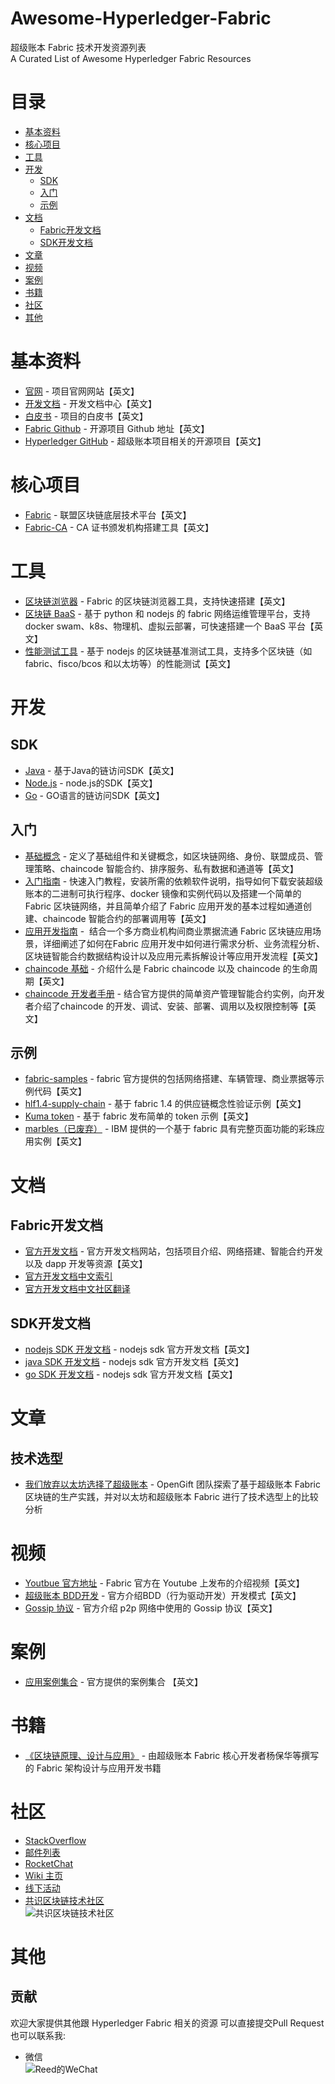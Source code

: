 # Awesome-Hyperledger-Fabric
超级账本 Fabric 技术开发资源列表  
A Curated List of Awesome Hyperledger Fabric Resources

# 目录
- [基本资料](#基本资料)
- [核心项目](#核心项目)
- [工具](#工具)
- [开发](#开发)
    - [SDK](#SDK)
    - [入门](#入门)
    - [示例](#示例)
- [文档](#文档)
    - [Fabric开发文档](#Fabric开发文档)
    - [SDK开发文档](#SDK开发文档)
- [文章](#文章)
- [视频](#视频)
- [案例](#案例)
- [书籍](#书籍)
- [社区](#社区)
- [其他](#其他)


# 基本资料
* [官网](https://www.hyperledger.org/projects/fabric) - 项目官网网站【英文】
* [开发文档](https://hyperledger-fabric.readthedocs.io) - 开发文档中心【英文】
* [白皮书](https://www.hyperledger.org/resources/publications#white-papers) - 项目的白皮书【英文】
* [Fabric Github](https://github.com/hyperledger/fabric) - 开源项目 Github 地址【英文】
* [Hyperledger GitHub](https://github.com/hyperledger) - 超级账本项目相关的开源项目【英文】

# 核心项目
* [Fabric](https://github.com/hyperledger/fabric) - 联盟区块链底层技术平台【英文】
* [Fabric-CA](https://github.com/hyperledger/fabric-ca) - CA 证书颁发机构搭建工具【英文】

# 工具
* [区块链浏览器](https://github.com/hyperledger/blockchain-explorer) - Fabric 的区块链浏览器工具，支持快速搭建【英文】
* [区块链 BaaS](https://github.com/hyperledger/cello) - 基于 python 和 nodejs 的 fabric 网络运维管理平台，支持  docker swam、k8s、物理机、虚拟云部署，可快速搭建一个 BaaS 平台【英文】
* [性能测试工具](https://github.com/hyperledger/caliper) - 基于 nodejs 的区块链基准测试工具，支持多个区块链（如 fabric、fisco/bcos 和以太坊等）的性能测试【英文】

# 开发
## SDK
* [Java](https://github.com/hyperledger/fabric-sdk-java) - 基于Java的链访问SDK【英文】
* [Node.js](https://github.com/hyperledger/fabric-sdk-node) - node.js的SDK【英文】
* [Go](https://github.com/hyperledger/fabric-sdk-go) - GO语言的链访问SDK【英文】

## 入门
* [基础概念](https://hyperledger-fabric.readthedocs.io/en/latest/key_concepts.html) - 定义了基础组件和关键概念，如区块链网络、身份、联盟成员、管理策略、chaincode 智能合约、排序服务、私有数据和通道等【英文】
* [入门指南](https://hyperledger-fabric.readthedocs.io/en/latest/getting_started.html#) - 快速入门教程，安装所需的依赖软件说明，指导如何下载安装超级账本的二进制可执行程序、docker 镜像和实例代码以及搭建一个简单的 Fabric 区块链网络，并且简单介绍了 Fabric 应用开发的基本过程如通道创建、chaincode 智能合约的部署调用等【英文】
* [应用开发指南](https://hyperledger-fabric.readthedocs.io/en/latest/developapps/developing_applications.html) -  结合一个多方商业机构间商业票据流通 Fabric 区块链应用场景，详细阐述了如何在Fabric 应用开发中如何进行需求分析、业务流程分析、区块链智能合约数据结构设计以及应用元素拆解设计等应用开发流程【英文】
* [chaincode 基础](https://hyperledger-fabric.readthedocs.io/en/latest/chaincode.html) - 介绍什么是 Fabric chaincode 以及 chaincode 的生命周期【英文】
* [chaincode 开发者手册](https://hyperledger-fabric.readthedocs.io/en/latest/chaincode4ade.html) - 结合官方提供的简单资产管理智能合约实例，向开发者介绍了chaincode 的开发、调试、安装、部署、调用以及权限控制等【英文】

## 示例
* [fabric-samples](https://github.com/hyperledger/fabric-samples) - fabric 官方提供的包括网络搭建、车辆管理、商业票据等示例代码【英文】
* [hlf1.4-supply-chain](https://github.com/ialberquilla/hlf1.4-supply-chain) - 基于 fabric 1.4 的供应链概念性验证示例【英文】
* [Kuma token](https://github.com/Kunstmaan/hyperledger-fabric-kuma-token-example) - 基于 fabric 发布简单的 token 示例【英文】
* [marbles（已废弃）](https://github.com/IBM-Blockchain-Archive/marbles) -  IBM 提供的一个基于 fabric 具有完整页面功能的彩珠应用实例【英文】

# 文档

## Fabric开发文档
* [官方开发文档](https://hyperledger-fabric.readthedocs.io/https://hyperledger-fabric.readthedocs.io/) -  官方开发文档网站，包括项目介绍、网络搭建、智能合约开发以及 dapp 开发等资源【英文】
* [官方开发文档中文索引](https://github.com/ConsensusDev/Awesome-Hyperledger-Fabric/blob/master/Hyperledger_Fabric_Docs_CN_Index.md)
* [官方开发文档中文社区翻译](https://hyperledgercn.github.io/hyperledgerDocs/)

## SDK开发文档
* [nodejs SDK 开发文档](https://hyperledger.github.io/fabric-sdk-node/release-1.4/index.html) - nodejs sdk 官方开发文档【英文】
* [java SDK 开发文档](https://hyperledger.github.io/fabric-gateway-java/) - nodejs sdk 官方开发文档【英文】
* [go SDK 开发文档](https://github.com/hyperledger/fabric-sdk-go) - nodejs sdk 官方开发文档【英文】

# 文章

## 技术选型
* [我们放弃以太坊选择了超级账本](https://mp.weixin.qq.com/s?__biz=MzU2ODQzNzAyNQ==&mid=2247485060&idx=1&sn=397be46bb07c060ce63f0d83183a69d8&) - OpenGift 团队探索了基于超级账本 Fabric 区块链的生产实践，并对以太坊和超级账本 Fabric 进行了技术选型上的比较分析

## 

# 视频
* [Youtbue 官方地址](https://www.youtube.com/channel/UCCFdgCWH_1vCndMPVqQlwZw/videos) - Fabric 官方在 Youtube 上发布的介绍视频【英文】
* [超级账本 BDD开发](https://www.youtube.com/watch?v=70gLjrlUwlI) - 官方介绍BDD（行为驱动开发）开发模式【英文】
* [Gossip 协议](https://www.youtube.com/watch?v=FQGkvZI55oI) - 官方介绍 p2p 网络中使用的 Gossip 协议【英文】

# 案例
* [应用案例集合](https://www.hyperledger.org/resources/publications#case-studies) - 官方提供的案例集合 【英文】

# 书籍
* [《区块链原理、设计与应用》](https://item.jd.com/12159265.html) - 由超级账本 Fabric 核心开发者杨保华等撰写的 Fabric 架构设计与应用开发书籍

# 社区
* [StackOverflow](https://stackoverflow.com/questions/tagged/hyperledger-fabric)
* [邮件列表](https://lists.hyperledger.org/g/fabric)
* [RocketChat](https://chat.hyperledger.org/) 
* [Wiki 主页](https://wiki.hyperledger.org/display/fabric/) 
* [线下活动](https://www.meetup.com/pro/hyperledger)
* [共识区块链技术社区](https://zhuanlan.zhihu.com/consensusdev)  
![共识区块链技术社区](https://github.com/ConsensusDev/awsome-FISCO-BCOS/blob/master/files/ConsensusDev.jpg)

# 其他

## 贡献<!-- omit in toc --> 
欢迎大家提供其他跟 Hyperledger Fabric 相关的资源
可以直接提交Pull Request  
也可以联系我:
* 微信  
![Reed的WeChat](https://github.com/ConsensusDev/awsome-FISCO-BCOS/blob/master/files/reed.jpg)

 
